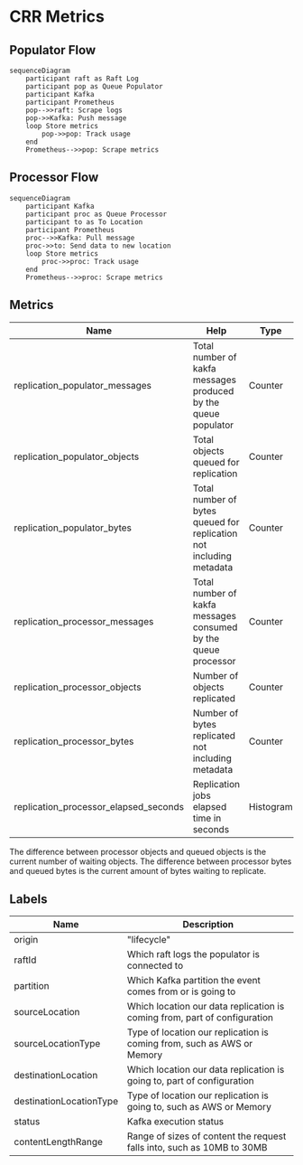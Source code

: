# CRR Metrics

## Populator Flow
```mermaid
sequenceDiagram
    participant raft as Raft Log
    participant pop as Queue Populator
    participant Kafka
    participant Prometheus
    pop-->>raft: Scrape logs
    pop->>Kafka: Push message
    loop Store metrics
        pop->>pop: Track usage
    end
    Prometheus-->>pop: Scrape metrics
```

## Processor Flow
```mermaid
sequenceDiagram
    participant Kafka
    participant proc as Queue Processor
    participant to as To Location
    participant Prometheus
    proc-->>Kafka: Pull message
    proc->>to: Send data to new location
    loop Store metrics
        proc->>proc: Track usage
    end
    Prometheus-->>proc: Scrape metrics
```

## Metrics
| Name | Help | Type |
| ---- | ---- | ---- |
replication_populator_messages | Total number of kakfa messages produced by the queue populator | Counter
replication_populator_objects | Total objects queued for replication | Counter
replication_populator_bytes | Total number of bytes queued for replication not including metadata | Counter
replication_processor_messages | Total number of kakfa messages consumed by the queue processor | Counter
replication_processor_objects | Number of objects replicated | Counter
replication_processor_bytes | Number of bytes replicated not including metadata | Counter
replication_processor_elapsed_seconds | Replication jobs elapsed time in seconds | Histogram

The difference between processor objects and queued objects is the current number of waiting objects.
The difference between processor bytes and queued bytes is the current amount of bytes waiting to replicate.

## Labels
| Name | Description |
| ---- | ----------- |
origin | "lifecycle"
raftId | Which raft logs the populator is connected to
partition | Which Kafka partition the event comes from or is going to
sourceLocation | Which location our data replication is coming from, part of configuration
sourceLocationType | Type of location our replication is coming from, such as AWS or Memory
destinationLocation | Which location our data replication is going to, part of configuration
destinationLocationType | Type of location our replication is going to, such as AWS or Memory
status | Kafka execution status
contentLengthRange | Range of sizes of content the request falls into, such as 10MB to 30MB
